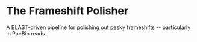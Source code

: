 The Frameshift Polisher
=======================

A BLAST-driven pipeline for polishing out pesky frameshifts -- particularly in PacBio reads.
